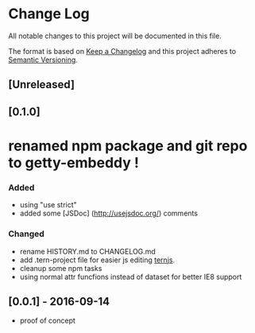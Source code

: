 # Change Log
All notable changes to this project will be documented in this file.

The format is based on [Keep a Changelog](http://keepachangelog.com/) 
and this project adheres to [Semantic Versioning](http://semver.org/).

## [Unreleased]

## [0.1.0]
# renamed npm package and git repo to getty-embeddy !
### Added
- using "use strict"
- added some [JSDoc] (http://usejsdoc.org/) comments

### Changed
- rename HISTORY.md to CHANGELOG.md
- add .tern-project file for easier js editing [ternjs](http://ternjs.net/).
- cleanup some npm tasks
- using normal attr funcfions instead of dataset for better IE8 support

## [0.0.1] - 2016-09-14
- proof of concept
